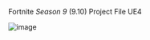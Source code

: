 Fortnite *Season 9* (9.10) Project File UE4



![image](https://github.com/olibrrrrrr/9.10UEASSET/assets/96933107/ffc0f062-de5c-46e1-9c11-839d1c100170)



